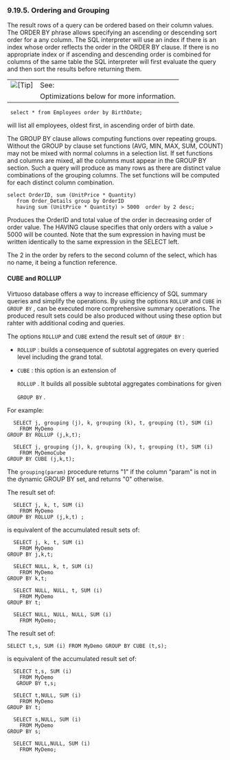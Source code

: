 <div>

<div>

<div>

<div>

### 9.19.5. Ordering and Grouping

</div>

</div>

</div>

The result rows of a query can be ordered based on their column values.
The ORDER BY phrase allows specifying an ascending or descending sort
order for a any column. The SQL interpreter will use an index if there
is an index whose order reflects the order in the ORDER BY clause. If
there is no appropriate index or if ascending and descending order is
combined for columns of the same table the SQL interpreter will first
evaluate the query and then sort the results before returning them.

<div>

|                            |                                           |
|:--------------------------:|:------------------------------------------|
| ![\[Tip\]](images/tip.png) | See:                                      |
|                            | Optimizations below for more information. |

</div>

``` programlisting
 select * from Employees order by BirthDate;
```

will list all employees, oldest first, in ascending order of birth date.

The GROUP BY clause allows computing functions over repeating groups.
Without the GROUP by clause set functions (AVG, MIN, MAX, SUM, COUNT)
may not be mixed with normal columns in a selection list. If set
functions and columns are mixed, all the columns must appear in the
GROUP BY section. Such a query will produce as many rows as there are
distinct value combinations of the grouping columns. The set functions
will be computed for each distinct column combination.

``` programlisting
select OrderID, sum (UnitPrice * Quantity)
   from Order_Details group by OrderID
   having sum (UnitPrice * Quantity) > 5000  order by 2 desc;
```

Produces the OrderID and total value of the order in decreasing order of
order value. The HAVING clause specifies that only orders with a value
\> 5000 will be counted. Note that the sum expression in having must be
written identically to the same expression in the SELECT left.

The 2 in the order by refers to the second column of the select, which
has no name, it being a function reference.

<div>

<div>

<div>

<div>

#### CUBE and ROLLUP

</div>

</div>

</div>

Virtuoso database offers a way to increase efficiency of SQL summary
queries and simplify the operations. By using the options `ROLLUP` and
`CUBE` in `GROUP BY` , can be executed more comprehensive summary
operations. The produced result sets could be also produced without
using these option but rahter with additional coding and queries.

The options `ROLLUP` and `CUBE` extend the result set of `GROUP BY` :

<div>

- `ROLLUP` : builds a consequence of subtotal aggregates on every
  queried level including the grand total.

- `CUBE` : this option is an extension of

  `ROLLUP` . It builds all possible subtotal aggregates combinations for
  given

  `GROUP BY` .

</div>

For example:

``` programlisting
  SELECT j, grouping (j), k, grouping (k), t, grouping (t), SUM (i)
    FROM MyDemo
GROUP BY ROLLUP (j,k,t);

  SELECT j, grouping (j), k, grouping (k), t, grouping (t), SUM (i)
    FROM MyDemoCube
GROUP BY CUBE (j,k,t);
```

The `grouping(param)` procedure returns "1" if the column "param" is not
in the dynamic GROUP BY set, and returns "0" otherwise.

The result set of:

``` programlisting
  SELECT j, k, t, SUM (i)
    FROM MyDemo
GROUP BY ROLLUP (j,k,t) ;
```

is equivalent of the accumulated result sets of:

``` programlisting
  SELECT j, k, t, SUM (i)
    FROM MyDemo
GROUP BY j,k,t;

  SELECT NULL, k, t, SUM (i)
    FROM MyDemo
GROUP BY k,t;

  SELECT NULL, NULL, t, SUM (i)
    FROM MyDemo
GROUP BY t;

  SELECT NULL, NULL, NULL, SUM (i)
    FROM MyDemo;
```

The result set of:

``` programlisting
SELECT t,s, SUM (i) FROM MyDemo GROUP BY CUBE (t,s);
```

is equivalent of the accumulated result set of:

``` programlisting
  SELECT t,s, SUM (i)
    FROM MyDemo
   GROUP BY t,s;

  SELECT t,NULL, SUM (i)
    FROM MyDemo
GROUP BY t;

  SELECT s,NULL, SUM (i)
    FROM MyDemo
GROUP BY s;

  SELECT NULL,NULL, SUM (i)
    FROM MyDemo;
```

</div>

</div>
